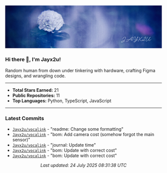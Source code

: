[![Github Banner](https://github.com/Jayx2u/jayx2u/blob/main/jayx2u-github-banner.png?raw=true)](https://jayx2u.carrd.co)

### Hi there 👋, I'm Jayx2u!

Random human from down under tinkering with hardware, crafting Figma designs, and wrangling code.

---

- **Total Stars Earned:** 21
- **Public Repositories:** 11
- **Top Languages:** Python, TypeScript, JavaScript

---

### Latest Commits
- [`Jayx2u/vocalink`](https://github.com/Jayx2u/vocalink) - "readme: Change some formatting"
- [`Jayx2u/vocalink`](https://github.com/Jayx2u/vocalink) - "bom: Add camera cost (somehow forgot the main sensor)"
- [`Jayx2u/vocalink`](https://github.com/Jayx2u/vocalink) - "journal: Update time"
- [`Jayx2u/vocalink`](https://github.com/Jayx2u/vocalink) - "bom: Update with correct cost"
- [`Jayx2u/vocalink`](https://github.com/Jayx2u/vocalink) - "bom: Update with correct cost"

<p align="center">
  <em>Last updated: 24 July 2025 08:31:38 UTC</em>
</p>